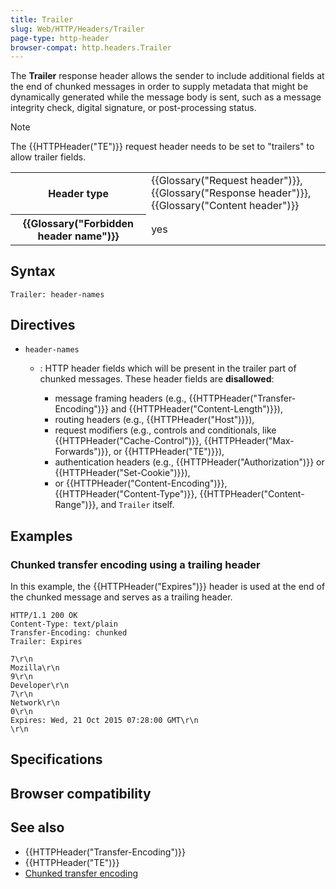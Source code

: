 ```yaml
---
title: Trailer
slug: Web/HTTP/Headers/Trailer
page-type: http-header
browser-compat: http.headers.Trailer
---
```




The **Trailer** response header allows the sender to include additional
fields at the end of chunked messages in order to supply metadata that might be
dynamically generated while the message body is sent, such as a message integrity check,
digital signature, or post-processing status.

> [!NOTE]
> The {{HTTPHeader("TE")}} request header needs to be set to "trailers" to allow
> trailer fields.

<table class="properties">
  <tbody>
    <tr>
      <th scope="row">Header type</th>
      <td>
        {{Glossary("Request header")}},
        {{Glossary("Response header")}},
        {{Glossary("Content header")}}
      </td>
    </tr>
    <tr>
      <th scope="row">{{Glossary("Forbidden header name")}}</th>
      <td>yes</td>
    </tr>
  </tbody>
</table>

## Syntax

```http
Trailer: header-names
```

## Directives

- `header-names`

  - : HTTP header fields which will be present in the trailer part of chunked messages.
    These header fields are **disallowed**:

    - message framing headers (e.g., {{HTTPHeader("Transfer-Encoding")}} and
      {{HTTPHeader("Content-Length")}}),
    - routing headers (e.g., {{HTTPHeader("Host")}}),
    - request modifiers (e.g., controls and conditionals, like
      {{HTTPHeader("Cache-Control")}}, {{HTTPHeader("Max-Forwards")}}, or
      {{HTTPHeader("TE")}}),
    - authentication headers (e.g., {{HTTPHeader("Authorization")}} or
      {{HTTPHeader("Set-Cookie")}}),
    - or {{HTTPHeader("Content-Encoding")}}, {{HTTPHeader("Content-Type")}},
      {{HTTPHeader("Content-Range")}}, and `Trailer` itself.

## Examples

### Chunked transfer encoding using a trailing header

In this example, the {{HTTPHeader("Expires")}} header is used at the end of the chunked
message and serves as a trailing header.

```http
HTTP/1.1 200 OK
Content-Type: text/plain
Transfer-Encoding: chunked
Trailer: Expires

7\r\n
Mozilla\r\n
9\r\n
Developer\r\n
7\r\n
Network\r\n
0\r\n
Expires: Wed, 21 Oct 2015 07:28:00 GMT\r\n
\r\n
```

## Specifications



## Browser compatibility



## See also

- {{HTTPHeader("Transfer-Encoding")}}
- {{HTTPHeader("TE")}}
- [Chunked transfer encoding](https://en.wikipedia.org/wiki/Chunked_transfer_encoding)
